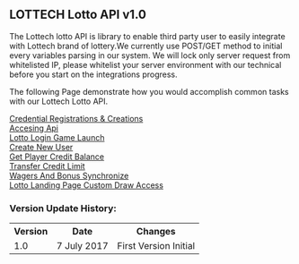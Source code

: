 ## **LOTTECH Lotto API v1.0**

The Lottech lotto API is library to enable third party user to easily integrate with Lottech brand of lottery.We currently use POST/GET method to initial every variables parsing in our system. We will lock only server request from whitelisted IP, please whitelist your server environment with our technical before you start on the integrations progress.

The following Page demonstrate how you would accomplish common tasks with our Lottech Lotto API.

[Credential Registrations & Creations](https://github.com/animatorx999/lottoAPI/wiki/1.-Credential-Registrations--&-Creations) <br>
[Accesing Api](https://github.com/animatorx999/lottoAPI/wiki/2.-Accessing-API) <br>
[Lotto Login Game Launch](https://github.com/animatorx999/lottoAPI/wiki/3.-Lotto-Login-Game-Launch) <br>
[Create New User](https://github.com/animatorx999/lottoAPI/wiki/4.-Create-New-User) <br>
[Get Player Credit Balance](https://github.com/animatorx999/lottoAPI/wiki/5.-Get-Player-Credit-Balance) <br>
[Transfer Credit Limit](https://github.com/animatorx999/lottoAPI/wiki/6.-Transfer-Credit-Limit) <br>
[Wagers And Bonus Synchronize](https://github.com/animatorx999/lottoAPI/wiki/7.-Wagers-And-Bonus-Synchronize) <br>
[Lotto Landing Page Custom Draw Access](https://github.com/animatorx999/lottoAPI/wiki/8.-Lotto-Landing-Page---Custom-Draw-Access) <br>
### Version Update History:
<table>
<tr><th>Version</th><th>Date</th><th>Changes</th></tr>
<tr><td>1.0</td><td>7 July 2017</td><td>First Version Initial</td></tr>
</table>
